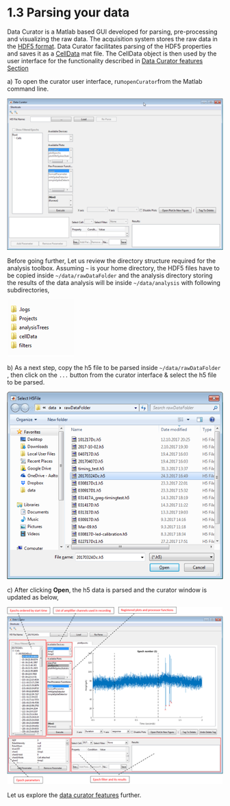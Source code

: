 # 1.3 Parsing your data

Data Curator is a Matlab based GUI developed for parsing, pre-processing and visualizing the raw data. The acquisition system stores the raw data in the [HDF5 format](https://cafarm.gitbooks.io/symphony/content/File-Format.html). Data Curator facilitates parsing of the HDF5 properties and saves it as a [CellData](https://github.com/Schwartz-AlaLaurila-Labs/sa-labs-analysis-core/blob/master/src/main/matlab/%2Bsa_labs/%2Banalysis/%2Bentity/CellData.m) mat file. The CellData object is then used by the user interface for the functionality described in [Data Curator features Section](/parsing-your-data/data-curator-features.md)

a\) To open the curator user interface, run`openCurator`from the Matlab command line.

![](/assets/data_curator)

Before going further, Let us review the directory structure required for the analysis toolbox.  Assuming `~` is your home directory, the HDF5 files have to be copied inside `~/data/rawDataFolder` and the analysis directory storing the results of the data analysis will be inside `~/data/analysis` with following subdirectories,

 ![](/assets/project_heirarchy.png)

b\) As a next step, copy the h5 file to be parsed inside `~/data/rawDataFolder` , then click on the `...` button from the curator interface & select the h5 file to be parsed.

![](/assets/select_h5.png)

c\) After clicking **Open**, the h5 data is parsed and the curator window is updated as below,

![](/assets/curator_with_data.png)

Let us explore the [data curator features](/parsing-your-data/data-curator-features.md) further. 

